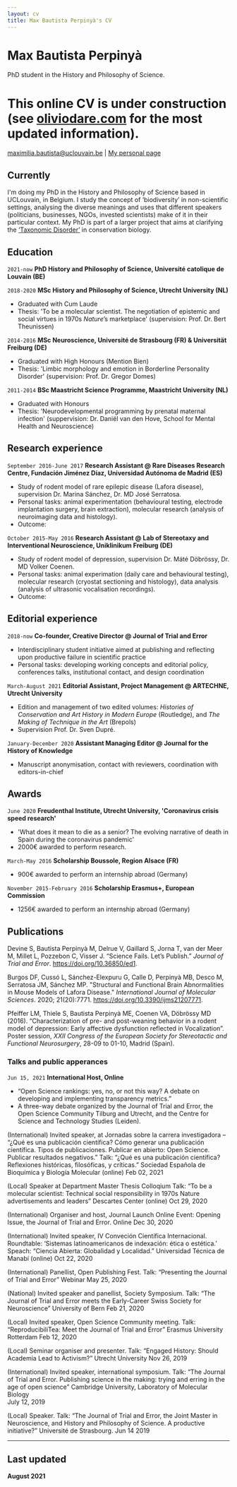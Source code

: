```yaml
---
layout: cv
title: Max Bautista Perpinyà's CV
---
```

# Max Bautista Perpinyà
PhD student in the History and Philosophy of Science.


# This online CV is under construction (see <a href="https://www.oliviodare.com/">oliviodare.com</a> for the most updated information).

<div id="webaddress">
<a href="mailto:maximilia.bautista@uclouvain.be">maximilia.bautista@uclouvain.be</a>
| <a href="https://www.oliviodare.com/">My personal page</a>
</div>


## Currently

I'm doing my PhD in the History and Philosophy of Science based in UCLouvain, in Belgium. I study the concept of ‘biodiversity’ in non-scientific settings, analysing the diverse meanings and uses that different speakers (politicians, businesses, NGOs, invested scientists) make of it in their particular context. My PhD is part of a larger project that aims at clarifying the <a href="https://blog.pencelab.be/2021/mapping-and-responding-to-taxonomic-disorder/">‘Taxonomic Disorder’</a> in conservation biology.


## Education

`2021-now`
__PhD History and Philosophy of Science, Université catolique de Louvain (BE)__

`2018-2020`
__MSc History and Philosophy of Science, Utrecht University (NL)__
- Graduated with Cum Laude
- Thesis: 'To be a molecular scientist. The negotiation of epistemic and social virtues in 1970s *Nature*’s marketplace' (supervision: Prof. Dr. Bert Theunissen)

`2014-2016`
__MSc Neuroscience, Université de Strasbourg (FR) & Universität Freiburg (DE)__
- Graduated with High Honours (Mention Bien)
- Thesis: 'Limbic morphology and emotion in Borderline Personality Disorder' (supervision: Prof. Dr. Gregor Domes)

`2011-2014`
__BSc Maastricht Science Programme, Maastricht University (NL)__
- Graduated with Honours
- Thesis: 'Neurodevelopmental programming by prenatal maternal infection' (suppervision: Dr. Daniël van den Hove, School for Mental Health and Neuroscience)

## Research experience

`September 2016-June 2017`
__Research Assistant @ Rare Diseases Research Centre, Fundación Jiménez Díaz, Universidad Autónoma de Madrid (ES)__
- Study of rodent model of rare epilepic disease (Lafora disease), supervision Dr. Marina Sánchez, Dr. MD José Serratosa.
- Personal tasks: animal experimentation (behavioural testing, electrode implantation surgery, brain extraction), molecular research (analysis of neuroimaging data and histology).
- Outcome:

 
`October 2015-May 2016`
__Research Assistant @ Lab of Stereotaxy and Interventional Neuroscience, Uniklinikum Freiburg (DE)__ 
- Study of rodent model of depression, supervision Dr. Máté Döbrössy, Dr. MD Volker Coenen.
- Personal tasks: animal experimation (daily care and behavioural testing), molecular research (cryostat sectioning and histology), data analysis (analysis of ultrasonic vocalisation recordings).
- Outcome:


## Editorial experience

`2018-now`
__Co-founder, Creative Director @ Journal of Trial and Error__
-  Interdisciplinary student initiative aimed at publishing and reflecting upon productive failure in scientific practice
-  Personal tasks: developing working concepts and editorial policy, conferences talks, institutional contact, and design coordination

`March-August 2021`
__Editorial Assistant, Project Management @ ARTECHNE, Utrecht University__
-   Edition and management of two edited volumes: *Histories of Conservation and Art History in Modern Europe* (Routledge), and *The Making of Technique in the Art* (Brepols)
-   Supervision Prof. Dr. Sven Dupré.

 `January-December 2020`
__Assistant Managing Editor @  Journal for the History of Knowledge__
- Manuscript anonymisation, contact with reviewers, coordination with editors-in-chief

## Awards
`June 2020`
__Freudenthal Institute, Utrecht University, 'Coronavirus crisis speed research'__
- 'What does it mean to die as a senior? The evolving narrative of death in Spain during the coronavirus pandemic'	
- 2000€ awarded to perform research.
	
`March-May 2016`
__Scholarship Boussole, Region Alsace (FR)__
- 900€ awarded to perform an internship abroad (Germany)
	
`November 2015-February 2016`
__Scholarship Erasmus+,	European Commission__
- 1256€ awarded to perform an internship abroad (Germany)



## Publications
Devine S, Bautista Perpinyà M, Delrue V, Gaillard S, Jorna T, van der Meer M, Millet L, Pozzebon C, Visser J. “Science Fails. Let’s Publish.” *Journal of Trial and Error*. <a href="https://doi.org/10.36850/ed1">https://doi.org/10.36850/ed1</a>.

Burgos DF, Cussó L, Sánchez-Elexpuru G, Calle D, Perpinyà MB, Desco M, Serratosa JM, Sánchez MP. "Structural and Functional Brain Abnormalities in Mouse Models of Lafora Disease." *International Journal of Molecular Sciences*. 2020; 21(20):7771. <a href="https://doi.org/10.3390/ijms21207771">https://doi.org/10.3390/ijms21207771</a>.

Pfeiffer LM, Thiele S, Bautista Perpinyà ME, Coenen VA, Döbrössy MD (2016). “Characterization of pre- and post-weaning behavior in a rodent model of depression: Early affective dysfunction reflected in Vocalization”. Poster session, *XXII Congress of the European Society for Stereotactic and Functional Neurosurgery*, 28-09 to 01-10, Madrid (Spain).

### Talks and public apperances
`Jun 15, 2021`
__International Host, Online__
- “Open Science rankings: yes, no, or not this way? A debate on developing and implementing transparency metrics.”
- A three-way debate organized by the Journal of Trial and Error, the Open Science Community Tilburg and Utrecht, and the Centre for Science and Technology Studies (Leiden).
	
(International) Invited speaker, at Jornadas sobre la carrera investigadora – “¿Qué es una publicación científica? Cómo generar una publicación científica. Tipos de publicaciones. Publicar en abierto: Open Science.  Publicar resultados negativos.” Talk: “¿Qué es una publicación científica? Reflexiones históricas, filosóficas, y críticas.” 	Sociedad Española de Bioquímica y Biología Molecular (online) 
Feb 02, 2021
	
(Local) Speaker at Department Master Thesis Colloqium Talk: “To be a molecular scientist: Technical social responsibility in 1970s Nature advertisements and leaders” 	Descartes Center (online)
Oct 29, 2020
	
(International) Organiser and host, Journal Launch Online Event: Opening Issue, the Journal of Trial and Error. 	Online
Dec 30, 2020
	
(International) Invited speaker, IV Conveción Científica Internacional. Roundtable: ‘Sistemas latinoamericanos de indexación: ética o estética.’ Speach: “Ciencia Abierta: Globalidad y Localidad.”	Universidad Técnica de Manabí (online) 
Oct 22, 2020
	
(International) Panellist, Open Publishing Fest. Talk: “Presenting the Journal of Trial and Error”	Webinar
May 25, 2020
	
(National) Invited speaker and panellist, Society Symposium. Talk: “The Journal of Trial and Error meets the Early-Career Swiss Society for Neuroscience”	University of Bern
Feb 21, 2020
	
(Local) Invited speaker, Open Science Community meeting. Talk:  “ReproducibiliTea: Meet the Journal of Trial and Error”	Erasmus University Rotterdam
Feb 12, 2020
	
(Local) Seminar organiser and presenter. Talk: “Engaged History: Should Academia Lead to Activism?”	Utrecht University
Nov 26, 2019 
	
(International) Invited speaker, international symposium. Talk: “The Journal of Trial and Error. Publishing science in the making: trying and erring in the age of open science”	Cambridge University, Laboratory of Molecular Biology  
July 12, 2019
	
(Local) Speaker. Talk: “The Journal of Trial and Error, the Joint Master in Neuroscience, and History and Philosophy of Science. A productive initiative?”
	Université de Strasbourg. 
Jun 14 2019




---
## Last updated
__August 2021__


